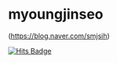 # myoungjinseo

(https://blog.naver.com/smjsih)



[![Hits Badge](https://hits.seeyoufarm.com/api/count/incr/badge.svg?url={https://github.com/myoungjinseo/}&count_bg=%2379C83D&title_bg=%23555555&icon=&icon_color=%23E7E7E7&title=hits&edge_flat=false)](https://hits.seeyoufarm.com)

